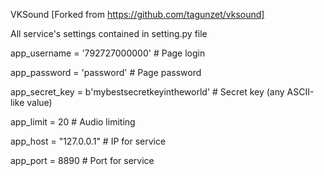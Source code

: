 VKSound [Forked from https://github.com/tagunzet/vksound]

All service's settings contained in setting.py file

app_username = '792727000000'			        	 		# Page login

app_password = 'password'						          	# Page password

app_secret_key = b'mybestsecretkeyintheworld'		# Secret key (any ASCII-like value)

app_limit = 20								               		# Audio limiting

app_host = "127.0.0.1"						          		# IP for service

app_port = 8890									              	# Port for service

